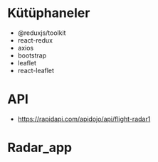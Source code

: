 # Kütüphaneler

- @reduxjs/toolkit
- react-redux
- axios
- bootstrap
- leaflet
- react-leaflet

# API

- https://rapidapi.com/apidojo/api/flight-radar1
# Radar_app
